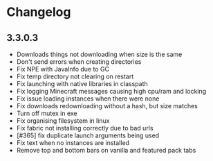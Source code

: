 # Changelog

## 3.3.0.3

- Downloads things not downloading when size is the same
- Don't send errors when creating directories
- Fix NPE with JavaInfo due to GC
- Fix temp directory not clearing on restart
- Fix launching with native libraries in classpath
- Fix logging Minecraft messages causing high cpu/ram and locking
- Fix issue loading instances when there were none
- Fix downloads redownloading without a hash, but size matches
- Turn off mutex in exe
- Fix organising filesystem in linux
- Fix fabric not installing correctly due to bad urls
- [#365] fix duplicate launch arguments being used
- Fix text when no instances are installed
- Remove top and bottom bars on vanilla and featured pack tabs
